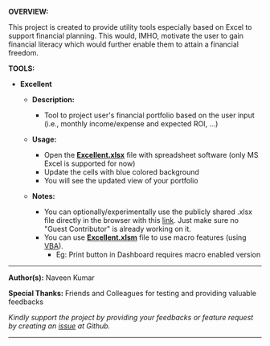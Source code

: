**OVERVIEW:**

This project is created to provide utility tools especially based on Excel to support financial planning. This would, IMHO, motivate the user to gain financial literacy which would further enable them to attain a financial freedom.

**TOOLS:**

- **Excellent**
  - **Description:**
    - Tool to project user's financial portfolio based on the user input (i.e., monthly income/expense and expected ROI, ...) 

  - **Usage:**
    - Open the **[Excellent.xlsx](
    https://raw.githubusercontent.com/MetaNaveen/Excellent/main/Excellent.xlsx)** file with spreadsheet software (only MS Excel is supported for now)
    - Update the cells with blue colored background
    - You will see the updated view of your portfolio

  - **Notes:**
    - You can optionally/experimentally use the publicly shared .xlsx file directly in the browser with this [link](https://indiametamationsoft-my.sharepoint.com/:x:/g/personal/naveenkumar_metamation_com/EYRslJ1uhGlCtl89gj9mcWsBmv-3Fke7wUp69R7WT6SJ4A). Just make sure no "Guest Contributor" is already working on it.
    - You can use **[Excellent.xlsm](
    https://raw.githubusercontent.com/MetaNaveen/Excellent/main/Excellent.xlsm)** file to use macro features (using [VBA](https://learn.microsoft.com/en-us/office/vba/api/overview/excel)). 
      - Eg: Print button in Dashboard requires macro enabled version

---

**Author(s):** Naveen Kumar

**Special Thanks:** Friends and Colleagues for testing and providing valuable feedbacks

*Kindly support the project by providing your feedbacks or feature request by creating an [issue](https://github.com/MetaNaveen/Excellent/issues) at Github.*

---